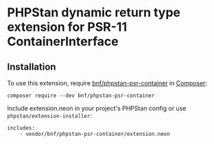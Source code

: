 # PHPStan dynamic return type extension for PSR-11 ContainerInterface

## Installation

To use this extension, require
[bnf/phpstan-psr-container](https://packagist.org/packages/bnf/phpstan-psr-container)
in [Composer](https://getcomposer.org/):

```
composer require --dev bnf/phpstan-psr-container
```

Include extension.neon in your project's PHPStan config or use `phpstan/extension-installer`:

```
includes:
    - vendor/bnf/phpstan-psr-container/extension.neon
```
